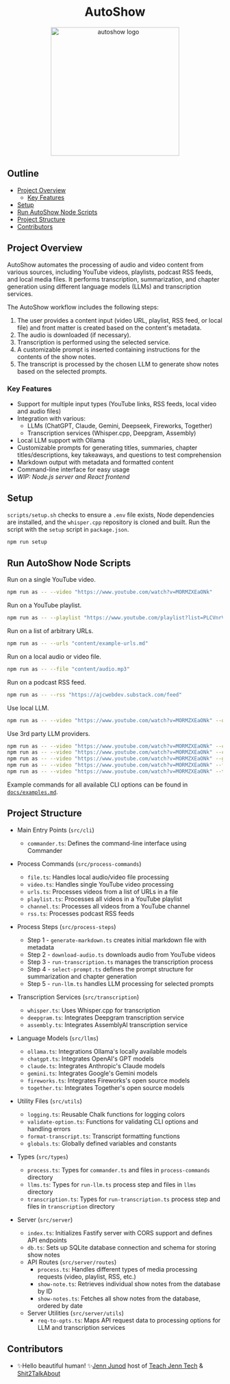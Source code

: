 <div align="center">
  <h1>AutoShow</h1>
  <img alt="autoshow logo" src="https://ajc.pics/autoshow/autoshow-cover-01.webp" width="300" />
</div>

## Outline

- [Project Overview](#project-overview)
  - [Key Features](#key-features)
- [Setup](#setup)
- [Run AutoShow Node Scripts](#run-autoshow-node-scripts)
- [Project Structure](#project-structure)
- [Contributors](#contributors)

## Project Overview

AutoShow automates the processing of audio and video content from various sources, including YouTube videos, playlists, podcast RSS feeds, and local media files. It performs transcription, summarization, and chapter generation using different language models (LLMs) and transcription services.

The AutoShow workflow includes the following steps:

1. The user provides a content input (video URL, playlist, RSS feed, or local file) and front matter is created based on the content's metadata.
2. The audio is downloaded (if necessary).
3. Transcription is performed using the selected service.
4. A customizable prompt is inserted containing instructions for the contents of the show notes.
5. The transcript is processed by the chosen LLM to generate show notes based on the selected prompts.

### Key Features

- Support for multiple input types (YouTube links, RSS feeds, local video and audio files)
- Integration with various:
  - LLMs (ChatGPT, Claude, Gemini, Deepseek, Fireworks, Together)
  - Transcription services (Whisper.cpp, Deepgram, Assembly)
- Local LLM support with Ollama
- Customizable prompts for generating titles, summaries, chapter titles/descriptions, key takeaways, and questions to test comprehension
- Markdown output with metadata and formatted content
- Command-line interface for easy usage
- *WIP: Node.js server and React frontend*

## Setup

`scripts/setup.sh` checks to ensure a `.env` file exists, Node dependencies are installed, and the `whisper.cpp` repository is cloned and built. Run the script with the `setup` script in `package.json`.

```bash
npm run setup
```

## Run AutoShow Node Scripts

Run on a single YouTube video.

```bash
npm run as -- --video "https://www.youtube.com/watch?v=MORMZXEaONk"
```

Run on a YouTube playlist.

```bash
npm run as -- --playlist "https://www.youtube.com/playlist?list=PLCVnrVv4KhXPz0SoAVu8Rc1emAdGPbSbr"
```

Run on a list of arbitrary URLs.

```bash
npm run as -- --urls "content/example-urls.md"
```

Run on a local audio or video file.

```bash
npm run as -- --file "content/audio.mp3"
```

Run on a podcast RSS feed.

```bash
npm run as -- --rss "https://ajcwebdev.substack.com/feed"
```

Use local LLM.

```bash
npm run as -- --video "https://www.youtube.com/watch?v=MORMZXEaONk" --ollama
```

Use 3rd party LLM providers.

```bash
npm run as -- --video "https://www.youtube.com/watch?v=MORMZXEaONk" --chatgpt gpt-4o-mini
npm run as -- --video "https://www.youtube.com/watch?v=MORMZXEaONk" --claude CLAUDE_3_5_SONNET
npm run as -- --video "https://www.youtube.com/watch?v=MORMZXEaONk" --gemini GEMINI_1_5_PRO
npm run as -- --video "https://www.youtube.com/watch?v=MORMZXEaONk" --fireworks
npm run as -- --video "https://www.youtube.com/watch?v=MORMZXEaONk" --together
```

Example commands for all available CLI options can be found in [`docs/examples.md`](/docs/examples.md).

## Project Structure

- Main Entry Points (`src/cli`)
  - `commander.ts`: Defines the command-line interface using Commander

- Process Commands (`src/process-commands`)
  - `file.ts`: Handles local audio/video file processing
  - `video.ts`: Handles single YouTube video processing
  - `urls.ts`: Processes videos from a list of URLs in a file
  - `playlist.ts`: Processes all videos in a YouTube playlist
  - `channel.ts`: Processes all videos from a YouTube channel
  - `rss.ts`: Processes podcast RSS feeds

- Process Steps (`src/process-steps`)
  - Step 1 - `generate-markdown.ts` creates initial markdown file with metadata
  - Step 2 - `download-audio.ts` downloads audio from YouTube videos
  - Step 3 - `run-transcription.ts` manages the transcription process
  - Step 4 - `select-prompt.ts` defines the prompt structure for summarization and chapter generation
  - Step 5 - `run-llm.ts` handles LLM processing for selected prompts

- Transcription Services (`src/transcription`)
  - `whisper.ts`: Uses Whisper.cpp for transcription
  - `deepgram.ts`: Integrates Deepgram transcription service
  - `assembly.ts`: Integrates AssemblyAI transcription service

- Language Models (`src/llms`)
  - `ollama.ts`: Integrations Ollama's locally available models
  - `chatgpt.ts`: Integrates OpenAI's GPT models
  - `claude.ts`: Integrates Anthropic's Claude models
  - `gemini.ts`: Integrates Google's Gemini models
  - `fireworks.ts`: Integrates Fireworks's open source models
  - `together.ts`: Integrates Together's open source models

- Utility Files (`src/utils`)
  - `logging.ts`: Reusable Chalk functions for logging colors
  - `validate-option.ts`: Functions for validating CLI options and handling errors
  - `format-transcript.ts`: Transcript formatting functions
  - `globals.ts`: Globally defined variables and constants

- Types (`src/types`)
  - `process.ts`: Types for `commander.ts` and files in `process-commands` directory
  - `llms.ts`: Types for `run-llm.ts` process step and files in `llms` directory
  - `transcription.ts`: Types for `run-transcription.ts` process step and files in `transcription` directory

- Server (`src/server`)
  - `index.ts`: Initializes Fastify server with CORS support and defines API endpoints
  - `db.ts`: Sets up SQLite database connection and schema for storing show notes
  - API Routes (`src/server/routes`)
    - `process.ts`: Handles different types of media processing requests (video, playlist, RSS, etc.)
    - `show-note.ts`: Retrieves individual show notes from the database by ID
    - `show-notes.ts`: Fetches all show notes from the database, ordered by date
  - Server Utilities (`src/server/utils`)
    - `req-to-opts.ts`: Maps API request data to processing options for LLM and transcription services

## Contributors

- ✨Hello beautiful human! ✨[Jenn Junod](https://jennjunod.dev/) host of [Teach Jenn Tech](https://teachjenntech.com/) & [Shit2TalkAbout](https://shit2talkabout.com)

